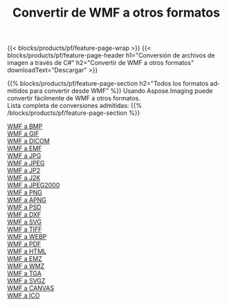 ﻿---
title: Convertir de WMF a otros formatos 
weight: 3920
url: /es/net/conversion/from/wmf 
lang: es
langdirlevel: 2
locales: zh-hans,ja,it,ru,de,es,fr,nl,id,lt,pl,pt,vi,tr,ko,zh-hant,ar,hi,th,sv,cs,uk,he
description: Usando Aspose.Imaging puede convertir fácilmente de WMF a otros formatos
---

{{< blocks/products/pf/feature-page-wrap >}}
{{< blocks/products/pf/feature-page-header h1="Conversión de archivos de imagen a través de C#" h2="Convertir de WMF a otros formatos" downloadText="Descargar" >}}


{{% blocks/products/pf/feature-page-section  h2="Todos los formatos admitidos para convertir desde WMF" %}}
Usando Aspose.Imaging puede convertir fácilmente de WMF a otros formatos.
<br/>
Lista completa de conversiones admitidas:
{{% /blocks/products/pf/feature-page-section %}}
<div class="container-fluid productfamilypage bg-gray">
    <div class="convertypes bg-gray agp-content section">
        <div class="container">
		<div class="row other-converters">
		    <div class='col-md-2 other-converter remove-lp remove-rp'><a href="/imaging/es/net/conversion/wmf-to-bmp" >WMF a BMP</a></div><div class='col-md-2 other-converter remove-lp remove-rp'><a href="/imaging/es/net/conversion/wmf-to-gif" >WMF a GIF</a></div><div class='col-md-2 other-converter remove-lp remove-rp'><a href="/imaging/es/net/conversion/wmf-to-dicom" >WMF a DICOM</a></div><div class='col-md-2 other-converter remove-lp remove-rp'><a href="/imaging/es/net/conversion/wmf-to-emf" >WMF a EMF</a></div><div class='col-md-2 other-converter remove-lp remove-rp'><a href="/imaging/es/net/conversion/wmf-to-jpg" >WMF a JPG</a></div><div class='col-md-2 other-converter remove-lp remove-rp'><a href="/imaging/es/net/conversion/wmf-to-jpeg" >WMF a JPEG</a></div><div class='col-md-2 other-converter remove-lp remove-rp'><a href="/imaging/es/net/conversion/wmf-to-jp2" >WMF a JP2</a></div><div class='col-md-2 other-converter remove-lp remove-rp'><a href="/imaging/es/net/conversion/wmf-to-j2k" >WMF a J2K</a></div><div class='col-md-2 other-converter remove-lp remove-rp'><a href="/imaging/es/net/conversion/wmf-to-jpeg2000" >WMF a JPEG2000</a></div><div class='col-md-2 other-converter remove-lp remove-rp'><a href="/imaging/es/net/conversion/wmf-to-png" >WMF a PNG</a></div><div class='col-md-2 other-converter remove-lp remove-rp'><a href="/imaging/es/net/conversion/wmf-to-apng" >WMF a APNG</a></div><div class='col-md-2 other-converter remove-lp remove-rp'><a href="/imaging/es/net/conversion/wmf-to-psd" >WMF a PSD</a></div><div class='col-md-2 other-converter remove-lp remove-rp'><a href="/imaging/es/net/conversion/wmf-to-dxf" >WMF a DXF</a></div><div class='col-md-2 other-converter remove-lp remove-rp'><a href="/imaging/es/net/conversion/wmf-to-svg" >WMF a SVG</a></div><div class='col-md-2 other-converter remove-lp remove-rp'><a href="/imaging/es/net/conversion/wmf-to-tiff" >WMF a TIFF</a></div><div class='col-md-2 other-converter remove-lp remove-rp'><a href="/imaging/es/net/conversion/wmf-to-webp" >WMF a WEBP</a></div><div class='col-md-2 other-converter remove-lp remove-rp'><a href="/imaging/es/net/conversion/wmf-to-pdf" >WMF a PDF</a></div><div class='col-md-2 other-converter remove-lp remove-rp'><a href="/imaging/es/net/conversion/wmf-to-html" >WMF a HTML</a></div><div class='col-md-2 other-converter remove-lp remove-rp'><a href="/imaging/es/net/conversion/wmf-to-emz" >WMF a EMZ</a></div><div class='col-md-2 other-converter remove-lp remove-rp'><a href="/imaging/es/net/conversion/wmf-to-wmz" >WMF a WMZ</a></div><div class='col-md-2 other-converter remove-lp remove-rp'><a href="/imaging/es/net/conversion/wmf-to-tga" >WMF a TGA</a></div><div class='col-md-2 other-converter remove-lp remove-rp'><a href="/imaging/es/net/conversion/wmf-to-svgz" >WMF a SVGZ</a></div><div class='col-md-2 other-converter remove-lp remove-rp'><a href="/imaging/es/net/conversion/wmf-to-canvas" >WMF a CANVAS</a></div><div class='col-md-2 other-converter remove-lp remove-rp'><a href="/imaging/es/net/conversion/wmf-to-ico" >WMF a ICO</a></div>
                </div>
        </div>
    </div>
</div>
<br/>

